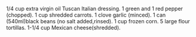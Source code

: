 1/4 cup extra virgin oil Tuscan Italian dressing.
1 green and 1 red pepper (chopped).
1 cup shredded carrots.
1 clove garlic (minced).
1 can (540ml)black beans (no salt added,rinsed).
1 cup frozen corn.
5 large flour tortillas.
1-1/4 cup Mexican cheese(shredded).

